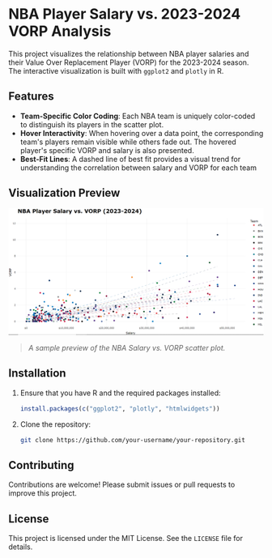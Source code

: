 # NBA Player Salary vs. 2023-2024 VORP Analysis

This project visualizes the relationship between NBA player salaries and their Value Over Replacement Player (VORP) for the 2023-2024 season. The interactive visualization is built with `ggplot2` and `plotly` in R.

## Features

- **Team-Specific Color Coding**: Each NBA team is uniquely color-coded to distinguish its players in the scatter plot.
- **Hover Interactivity**: When hovering over a data point, the corresponding team's players remain visible while others fade out. The hovered player's specific VORP and salary is also presented.
- **Best-Fit Lines**: A dashed line of best fit provides a visual trend for understanding the correlation between salary and VORP for each team

## Visualization Preview

![Visualization Preview](preview.png)

> *A sample preview of the NBA Salary vs. VORP scatter plot.*

## Installation

1. Ensure that you have R and the required packages installed:
    ```r
    install.packages(c("ggplot2", "plotly", "htmlwidgets"))
    ```
2. Clone the repository:
    ```bash
    git clone https://github.com/your-username/your-repository.git
    ```
## Contributing

Contributions are welcome! Please submit issues or pull requests to improve this project.

## License

This project is licensed under the MIT License. See the `LICENSE` file for details.
